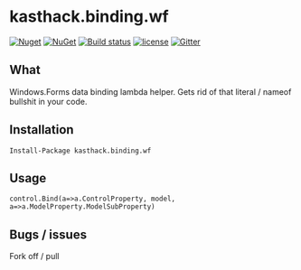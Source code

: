 # kasthack.binding.wf

[![Nuget](https://img.shields.io/nuget/v/kasthack.binding.wf.svg)](https://www.nuget.org/packages/kasthack.binding.wf/)
[![NuGet](https://img.shields.io/nuget/dt/kasthack.binding.wf.svg)](https://www.nuget.org/packages/kasthack.binding.wf/)
[![Build status](https://img.shields.io/appveyor/ci/kasthack/kasthack-binding-wf.svg)](https://ci.appveyor.com/project/kasthack/kasthack-binding-wf)
[![license](https://img.shields.io/github/license/kasthack/kasthack.binding.wf.svg)](LICENSE)
[![Gitter](https://img.shields.io/gitter/room/nwjs/nw.js.svg)](https://gitter.im/kasthack_binding_wf)

## What

Windows.Forms data binding lambda helper. Gets rid of that literal / nameof bullshit in your code.

## Installation

`Install-Package kasthack.binding.wf`

## Usage

`control.Bind(a=>a.ControlProperty, model, a=>a.ModelProperty.ModelSubProperty)`

## Bugs / issues

Fork off / pull
